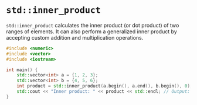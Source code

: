 # `std::inner_product`

`std::inner_product` calculates the inner product (or dot product) of two ranges of elements. It can also perform a generalized inner product by accepting custom addition and multiplication operations.

```cpp
#include <numeric>
#include <vector>
#include <iostream>

int main() {
    std::vector<int> a = {1, 2, 3};
    std::vector<int> b = {4, 5, 6};
    int product = std::inner_product(a.begin(), a.end(), b.begin(), 0);
    std::cout << "Inner product: " << product << std::endl; // Output: Inner product: 32
}
```

